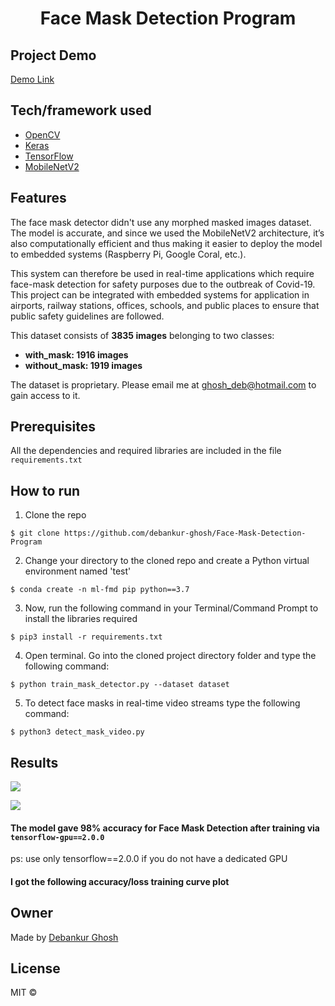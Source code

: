 <h1 align="center">Face Mask Detection Program</h1>






  







 

 
## Project Demo
[Demo Link](https://github.com/debankur-ghosh/Face-Mask-Detection-Program/blob/master/Demo.mov)







## Tech/framework used

- [OpenCV](https://opencv.org/)
- [Keras](https://keras.io/)
- [TensorFlow](https://www.tensorflow.org/)
- [MobileNetV2](https://arxiv.org/abs/1801.04381)

## Features
The face mask detector didn't use any morphed masked images dataset. The model is accurate, and since we used the MobileNetV2 architecture, it’s also computationally efficient and thus making it easier to deploy the model to embedded systems (Raspberry Pi, Google Coral, etc.).

This system can therefore be used in real-time applications which require face-mask detection for safety purposes due to the outbreak of Covid-19. This project can be integrated with embedded systems for application in airports, railway stations, offices, schools, and public places to ensure that public safety guidelines are followed.


This dataset consists of __3835 images__ belonging to two classes:
*	__with_mask: 1916 images__
*	__without_mask: 1919 images__


The dataset is proprietary. Please email me at ghosh_deb@hotmail.com to gain access to it.

## Prerequisites

All the dependencies and required libraries are included in the file <code>requirements.txt</code>
## How to run
1. Clone the repo
```
$ git clone https://github.com/debankur-ghosh/Face-Mask-Detection-Program
```

2. Change your directory to the cloned repo and create a Python virtual environment named 'test'
```
$ conda create -n ml-fmd pip python==3.7
```

3. Now, run the following command in your Terminal/Command Prompt to install the libraries required
```
$ pip3 install -r requirements.txt
```

4. Open terminal. Go into the cloned project directory folder and type the following command:
```
$ python train_mask_detector.py --dataset dataset
```

5. To detect face masks in real-time video streams type the following command:
```
$ python3 detect_mask_video.py 
```
## Results

![](https://github.com/debankur-ghosh/Face-Mask-Detection-Program/blob/master/result1.JPG)

![](https://github.com/debankur-ghosh/Face-Mask-Detection-Program/blob/master/result2.JPG)

#### The model gave 98% accuracy for Face Mask Detection after training via <code>tensorflow-gpu==2.0.0</code>



ps: use only tensorflow==2.0.0 if you do not have a dedicated GPU

#### I got the following accuracy/loss training curve plot








## Owner
Made by [Debankur Ghosh](https://github.com/Debankur-C137)

## License
MIT © 
